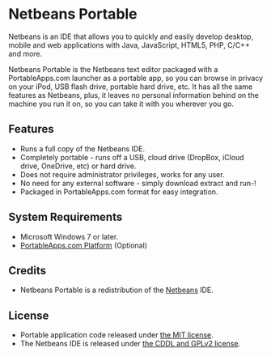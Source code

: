 # Netbeans Portable

Netbeans is an IDE that allows you to quickly and easily develop desktop, mobile and web applications with Java, JavaScript, HTML5, PHP, C/C++ and more.

Netbeans Portable is the Netbeans text editor packaged with a PortableApps.com launcher as a portable app, so you can browse in privacy on your iPod, USB flash drive, portable hard drive, etc. It has all the same features as Netbeans, plus, it leaves no personal information behind on the machine you run it on, so you can take it with you wherever you go.

## Features
* Runs a full copy of the Netbeans IDE.
* Completely portable - runs off a USB, cloud drive (DropBox, iCloud drive, OneDrive, etc) or hard drive.
* Does not require administrator privileges, works for any user.
* No need for any external software - simply download extract and run-!
* Packaged in PortableApps.com format for easy integration.

## System Requirements

* Microsoft Windows 7 or later.
* [PortableApps.com Platform](http://portableapps.com/download) (Optional)

## Credits

* Netbeans Portable is a redistribution of the [Netbeans](https://netbeans.org/) IDE.

## License

* Portable application code released under [the MIT license](LICENSE).
* The Netbeans IDE is released under [the CDDL and GPLv2 license](https://netbeans.org/about/legal/license.html).
